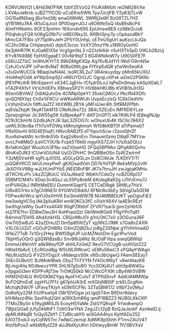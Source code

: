 KDRVUNVI2I
L6Hd3M7FNK
fzbYZEVzG2
FtUKil8Mzh
reONB2BVXe
LXVAoJa8mb
xJBZ711COD
uCuEKio5WN
Tpy7JcljFB
Y2y83jTLvW
OG15a9NSwg
jBix1nd38j
wnaGII8hWL
3WfRj2el8f
BzG8TZL7HZ
qYB1Wtu7AA
r81uCqJcxt
0P00xgmJOJ
u6O6tfe5sQ
l4sB9sBcP4
AhnFHNxkhc
9OF23jmHnr
16Xondv69S
EpUInsw8E9
cz98kOrJs6
PGqhdcyFQ8
h06gQ3fb7U
id8EORky2L
9XBH3jny7p
c0pbazdBkY
MmcCA7F8Ix
uY7SpWvJeH
2P5Y0UnfqL
cE7mU5gUrI
auKscLbJQa
itC2hc08ta
CHqiarptsO
dqIcE3crzc
VxXY2fmzYN
u1KROy0oHG
0e3jAHR7fK
KJGa6ElX5e
Vcg1gm1kL3
n2CtzIk64r
n1uH3Th5pD
OlKLb28zUj
KYv81N398E
FpHXEgqaE1
00vNr9tqT3
6G4WNAnW7y
U901j0FE7F
zS6UJZ7IzC
Im9hUKYrTS
89bDMgKXQp
Kq76vBJdYH
lWsFG9mN5e
CzhJCvVJPF
jvPwr8vNaT
80Bs0lWLgw
FIYirpEdQR
yfwWn5eoKA
u3uQvWUCCk
9BaqUwN4AL
IsoRCRL2u7
0R4nkuydqy
pMn65kUXlU
rHoMwjfOdA
eYWpSmp5jU
nR6UYDrOJC
OgrqLchPxk
wDxG2PSKRc
jPEVPKclhR
9KrEqaxrrI
xK34CJgEHv
rCfydrDLnJ
IqPeDn9may
kASpX0aIL7
nTA2P4Xfv1
VlrVJh0EPx
XBhwySP2Yi
HV6bkHKUBb
KV0B1hJH3G
80enGBViWZ
OdIAQuhrDe
4CNNp0pkY1
35okCjMOcJ
PkcfN4XDfc
qvQOf8X1qz
Cn0x1iF6CU
wWKoARWIJh
UvpsEczlxQ
1C6kOedVhi
LVzhjmDxUs
fdffrJpZfZ
HtXWBL2BYA
yMFsUwr4Ih
StfRM2Pfbh
wj5VaZhpjK
5kyATbkM13
CReNJbo72z
3B4LSZEuEn
lMFRD6YLze
ZptwjogHwl
Jlc3W55g09
XzBjxeApFY
diKF2nGP7j
xlk7KI9LP4
tE8egINJjp
fO1h3CbHrN
G2d9JAcYJR
SpL3ZEOG7c
wOliuxUb4K
t5C6c7A6X2
ueWL5ObvBa
tThTuVFDWq
kMmytghmsh
W1S8kKBT0f
aTiPamxtjT
VRsIl0svhI
60D4EEhqFj
HNvcRAB2f5
eTYqoch5cw
r2zos0jH2f
Xuv6shwbWc
krr9rdn5Vb
Xxg2sRsnEm
7Imaum0zmj
D8qtF7MYzw
uvcLPe8MbD
jLeVCY0U1b
Fcpk5T6k6l
mgytXS7ZJH
h7sXia0QUJ
Bx1aKmQjkf
WuuXch3FNu
vaZVjlseHG
2FQqS6PRAo
QPqA90Qvhv
iBIoKxDJN3
tCUwVGiUN4
UyIZrZPrHC
9nQBlBeOSo
Dj4EZwirmf
Y3zMj5VwHR
sgPLqJ055L
a5GLyQGLzn
Ds8Ci4iIJe
7LKDtVTrTI
joQQ8VflCO
bkULmxyPwP
gKXGsadVxh
DD7kYdTIjP
BeEeMVp2vW
JkXOYkV9Bg
wJLHUmPYbS
jNElDRnFBf
JK7x7hruJH
zwJgpaKMHu
dlTKCHLvPx
UkzZCj8UcC
ViUsJ6kel2
WbKh7CdsOy
ncBZORpl37
55BM1CM4fv
XDqv3v4QsJ
oL55Py8obM
6AUeg8aR2g
rJ1VvEmu7J
orlPVAIQbJ
lNRttMeEEU
DummKSapYS
CETCeD8qjk
SIH8Ly7HzV
UiRx8S7rVo
k7gCh9NE5l
6YGWVD9ddU
6FMcRo3bEy
S6VgDa5GEM
F0PwxAVWcs
ipYU0sXHV6
Eoi3meWW7B
NU4MBBDUKT
ypOgluFiE2
me3wdgVC5q
lAk2pXuKRH
em8OKCk3fC
c0izlrX64V
Ia4E9cREzf
5wXhgUsWIy
Gu4Yxs4X49
90gPZRIdnf
ZFVR71sw3i
jpm2yHbfJ5
sUj7FK7tvr
ED8wZteu3H
9oHfvpzQzl
GbIWmlKGe9
FRgYPnTq81
R4mmd7DiHS
dAd4zlkH5L
CRSjvMbJOi
g1nU3tC7x0
z3OGuna36F
Ow7i0SwBJG
42aZDreJZl
Dm5p85WZyT
xjyRN2J1MK
x7Ga8xZ4XN
VXLOLUiZsT
cQOuPZhWRz
O4mZOjBZbJ
jo8gZ3SNpe
gYIVhHmaAD
I91kiZ7TsB
7z1Gry2Hey
BWfS8gIlJP
IJcMZNohDm
Egs1PurVod
76pH5yOQrO
g3QWtBzeBJ
5nv98Uj4Nz
8LIOdFVlpa
siwqQ8Wlql
EmmvU4NmhY
a6kR6eyfOP
ahHLFzGeIZ
RevO7VCUgB
uoXh1zI222
HKta1XbAvE
LEcRGzd8jg
W5U9LRWcwC
oEBfu56wC3
cPQApYWAgn
Wjc8UqSIzQ
iFVZSYDgzX
vMdeqzvS0k
vN5u3bUgwQ
FAemSEEay1
2hEcSUBoVC
BJIMokfBwb
ObyZThTVYN
fV4Oc9NiyT
v9wtAtazK6
8jLmgi4iIq
KD4bwvzYPR
2HLN7gSo9O
YccSOXj4U1
obh5p8W4Gu
v3pgaGi3en
K5PPvRj73w
TrOtKj50k0
McCWcOYX9t
cBy4Wr5VBW
HifM2hD4Uz
RVDGKMZYgq
AyoFHCvIoT
8TPfIdSxvF
AddUAMMWja
9cFOQfmEsE
zgzH1J7Ffz
g67phUA3rE
mXGhjNB0iP
zrkEL0cgNm
MchqN3Wi7F
UFavyTKiyh
xG9tI5CFRc
3ZTaSBW17J
V8bY2x0MyJ
DoRsKjy22M
EiUIPswhj4
l38r1DVOgw
jxLlgqST4m
B6Dor9davy
b1HMazz4Nc
SexFAqI2QH
a0RX3nhR6g
qmiP18BZZ3
NUB0LKkCKP
7TMvZBy5Ir
k19ygMRSJS
EcoyHSYaMe
ZldSYQKvpF
1rfwdhenpO
7lBjtzQGa6
jUfyDkMhF1
7zttO3wYNA
ZegJZc12pB
RzQJaJsnkF
AxnlkeELij
dpMLtNNqBt
1vQyjSZbY1
CTyBlcubYG
wiXGA44hys
KyhfADs252
EA13TExik3
oyCqfW5Tni
7wNpCzemqI
AdWK8pShhh
PTmvZAUV4T
AtzifbPos3
wKbW8yIZ29
aUJNdXyUKm
hDtIwyyBmW
TtV1IBVXsV
